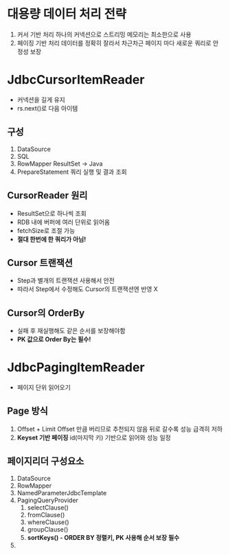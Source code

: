 # 대용량 데이터 처리 전략
1. 커서 기반 처리
   하나의 커넥션으로 스트리밍
   메모리는 최소한으로 사용
2. 페이징 기반 처리
   데이터를 정확히 잘라서 차근차근
   페이지 마다 새로운 쿼리로 안정성 보장
# JdbcCursorItemReader
- 커넥션을 길게 유지
- rs.next()로 다음 아이템
## 구성
1. DataSource
2. SQL
3. RowMapper
   ResultSet -> Java
4. PrepareStatement
   쿼리 실행 및 결과 조회
## CursorReader 원리
- ResultSet으로 하나씩 조회
- RDB 내에 버퍼에 여러 단위로 읽어옴
- fetchSize로 조절 가능
- **절대 한번에 한 쿼리가 아님!**
## Cursor 트랜잭션
- Step과 별개의 트랜잭션 사용해서 안전
- 따라서 Step에서 수정해도 Cursor의 트랜잭션엔 반영 X
## Cursor의 OrderBy
- 실패 후 재실행해도 같은 순서를 보장해야함
- **PK 값으로 Order By는 필수!**
# JdbcPagingItemReader
- 페이지 단위 읽어오기
## Page 방식
1. Offset + Limit
   Offset 만큼 버리므로 추천되지 않음
   뒤로 갈수록 성능 급격히 저하
2. **Keyset 기반 페이징**
   id(마지막 키) 기반으로 읽어와 성능 일정
## 페이지리더 구성요소
1. DataSource
2. RowMapper
3. NamedParameterJdbcTemplate
4. PagingQueryProvider
	1. selectClause()
	2. fromClause()
	3. whereClause()
	4. groupClause()
	5. **sortKeys() - ORDER BY 정렬키, PK 사용해 순서 보장 필수**
5. 

